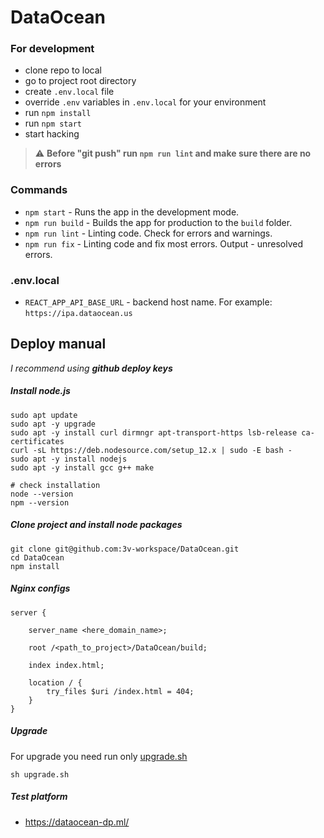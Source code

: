 # DataOcean

### For development
* clone repo to local
* go to project root directory
* create `.env.local` file
* override `.env` variables in `.env.local` for your environment
* run `npm install`
* run `npm start`
* start hacking

> :warning: **Before "git push" run `npm run lint` and make sure there are no errors**

### Commands
* `npm start` - Runs the app in the development mode.
* `npm run build` - Builds the app for production to the `build` folder.
* `npm run lint` - Linting code. Check for errors and warnings.
* `npm run fix` - Linting code and fix most errors. Output - unresolved errors.

### .env.local
* `REACT_APP_API_BASE_URL` - backend host name. For example: `https://ipa.dataocean.us`

## Deploy manual
_I recommend using **github deploy keys**_

##### Install node.js
```shell script
sudo apt update
sudo apt -y upgrade
sudo apt -y install curl dirmngr apt-transport-https lsb-release ca-certificates
curl -sL https://deb.nodesource.com/setup_12.x | sudo -E bash -
sudo apt -y install nodejs
sudo apt -y install gcc g++ make

# check installation
node --version
npm --version
```

##### Clone project and install node packages
```shell script
git clone git@github.com:3v-workspace/DataOcean.git
cd DataOcean
npm install
```

##### Nginx configs
```
server {

    server_name <here_domain_name>;

    root /<path_to_project>/DataOcean/build;

    index index.html;

    location / {
        try_files $uri /index.html = 404;
    }
}
```

##### Upgrade
For upgrade you need run only [upgrade.sh](upgrade.sh)
```
sh upgrade.sh
```

##### Test platform
* https://dataocean-dp.ml/
